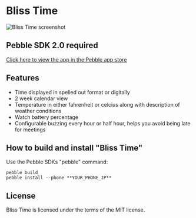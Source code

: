 Bliss Time
===================

![Bliss Time screenshot](https://assets.getpebble.com/api/file/Xqt39DzToCi6NiUhPX0A/convert?cache=true&fit=crop&w=144&h=168)

## Pebble SDK 2.0 required

[Click here to view the app in the Pebble app store](https://apps.getpebble.com/applications/5301aed6d1653b8d5e000380)

## Features

* Time displayed in spelled out format or digitally
* 2 week calendar view
* Temperature in either fahrenheit or celcius along with description of weather conditions
* Watch battery percentage
* Configurable buzzing every hour or half hour, helps you avoid being late for meetings

## How to build and install "Bliss Time"

Use the Pebble SDKs "pebble" command:

	pebble build
	pebble install --phone **YOUR_PHONE_IP**

## License

Bliss Time is licensed under the terms of the MIT license.
